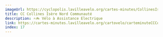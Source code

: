 ```yaml
---
imageUrl: https://cyclopolis.lavilleavelo.org/cartes-minutes/CollinesIsereNord_VAE.png
title: CC Collines Isère Nord Communauté
description: ⚡🚲 Vélo à Assistance Electrique
link: https://cartes-minutes.lavilleavelo.org/cartovelo/carteminuteCCCollinesIsereNordCommunauteVAE.html
index: 17
---
```


